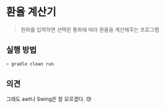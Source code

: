 # 환율 계산기

> 원화를 입력하면 선택된 통화에 따라 환율을 계산해주는 프로그램



## 실행 방법

```bash
> gradle clean run
```



## 의견

그래도 awt나 Swing은 잘 모르겠다. 😓
